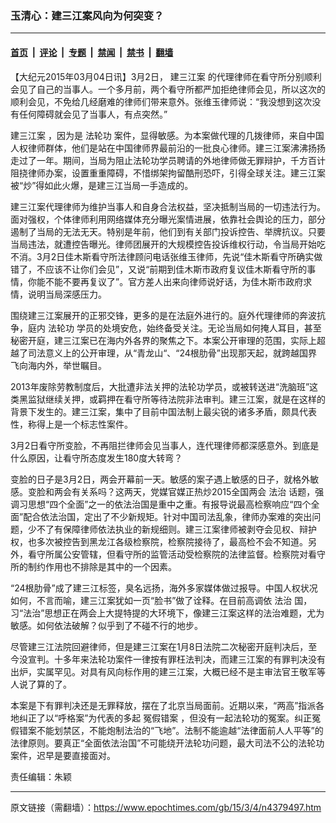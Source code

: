 ### 玉清心：建三江案风向为何突变？

---

#### [首页](../../../..?n4379497) &nbsp;|&nbsp; [评论](../../../../../epoch-comment?n4379497) &nbsp;|&nbsp; [专题](../../../../../epoch-special?n4379497) &nbsp;|&nbsp; [禁闻](../../../../../epoch-news?n4379497) &nbsp;|&nbsp; [禁书](../../../../../books?n4379497) &nbsp;|&nbsp; [翻墙](https://github.com/gfw-breaker/nogfw/blob/master/README.md?n4379497)


<div class="post_content" id="artbody" itemprop="articleBody">
 <!-- article content begin -->
 <p>
  【大纪元2015年03月04日讯】3月2日，
  <ok href="https://www.epochtimes.com/gb/tag/%E5%BB%BA%E4%B8%89%E6%B1%9F%E6%A1%88.html">
   建三江案
  </ok>
  的代理律师在看守所分别顺利会见了自己的当事人。一个多月前，两个看守所都严加拒绝律师会见，所以这次的顺利会见，不免给几经磨难的律师们带来意外。张维玉律师说：“我没想到这次没有任何障碍就会见了当事人，有点突然。”
 </p>
 <p>
  <ok href="https://www.epochtimes.com/gb/tag/%E5%BB%BA%E4%B8%89%E6%B1%9F%E6%A1%88.html">
   建三江案
  </ok>
  ，因为是
  <ok href="https://www.epochtimes.com/gb/tag/%E6%B3%95%E8%BD%AE%E5%8A%9F.html">
   法轮功
  </ok>
  案件，显得敏感。为本案做代理的几拨律师，来自中国人权律师群体，他们是站在中国律师界最前沿的一批良心律师。建三江案沸沸扬扬走过了一年。期间，当局为阻止法轮功学员聘请的外地律师做无罪辩护，千方百计阻挠律师办案，设置重重障碍，不惜绑架拘留酷刑恐吓，引得全球关注。建三江案被“炒”得如此火爆，是建三江当局一手造成的。
 </p>
 <p>
  建三江案代理律师为维护当事人和自身合法权益，坚决抵制当局的一切违法行为。面对强权，个体律师利用网络媒体充分曝光案情进展，依靠社会舆论的压力，部分遏制了当局的无法无天。特别是年前，他们到有关部门投诉控告、举牌抗议。只要当局违法，就遭控告曝光。律师团展开的大规模控告投诉维权行动，令当局开始吃不消。3月2日佳木斯看守所法律顾问电话张维玉律师，先说“佳木斯看守所确实做错了，不应该不让你们会见”，又说“前期到佳木斯市政府复议佳木斯看守所的事情，你能不能不要再复议了”。官方差人出来向律师说好话，为佳木斯市政府求情，说明当局深感压力。
 </p>
 <p>
  围绕建三江案展开的正邪交锋，更多的是在法庭外进行的。庭外代理律师的奔波抗争，庭内
  <ok href="https://www.epochtimes.com/gb/tag/%E6%B3%95%E8%BD%AE%E5%8A%9F.html">
   法轮功
  </ok>
  学员的处境安危，始终备受关注。无论当局如何掩人耳目，甚至秘密开庭，建三江案已在海内外各界的聚焦之下。本案公开审理的范围，实际上超越了司法意义上的公开审理，从“青龙山“、“24根肋骨”出现那天起，就跨越国界飞向海内外，举世瞩目。
 </p>
 <p>
  2013年废除劳教制度后，大批遭非法关押的法轮功学员，或被转送进“洗脑班”这类黑监狱继续关押，或羁押在看守所等待法院非法审判。建三江案，就是在这样的背景下发生的。建三江案，集中了目前中国法制上最尖锐的诸多矛盾，颇具代表性，称得上是一个标志性案件。
 </p>
 <p>
  3月2日看守所变脸，不再阻拦律师会见当事人，连代理律师都深感意外。到底是什么原因，让看守所态度发生180度大转弯？
 </p>
 <p>
  变脸的日子是3月2日，两会开幕前一天。敏感的案子遇上敏感的日子，就格外敏感。变脸和两会有关系吗？这两天，党媒官媒正热炒2015全国两会
  <ok href="https://www.epochtimes.com/gb/tag/%E6%B3%95%E6%B2%BB.html">
   法治
  </ok>
  话题，强调习思想“四个全面”之一的依法治国是重中之重。有报导说最高检察响应“四个全面”配合依法治国，定出了不少新规矩。针对中国司法乱象，律师办案难的突出问题，少不了有保障律师依法执业的新规细则。建三江案律师被剥夺会见权、辩护权，也多次被控告到黑龙江各级检察院，检察院接待了，最高检不会不知道。另外，看守所属公安管辖，但看守所的监管活动受检察院的法律监督。检察院对看守所的制约作用也不排除是其中的一个因素。
 </p>
 <p>
  “24根肋骨”成了建三江标签，臭名远扬，海外多家媒体做过报导。中国人权状况如何，不言而喻，建三江案犹如一页“脸书”做了诠释。在目前高调依
  <ok href="https://www.epochtimes.com/gb/tag/%E6%B3%95%E6%B2%BB.html">
   法治
  </ok>
  国，习“法治”思想正在两会上大提特提的大环境下，像建三江案这样的法治难题，尤为敏感。如何依法破解？似乎到了不碰不行的地步。
 </p>
 <p>
  尽管建三江法院回避律师，但是建三江案在1月8日法院二次秘密开庭判决后，至今没宣判。十多年来法轮功案件一律按有罪枉法判决，而建三江案的有罪判决没有出炉，实属罕见。对具有风向标作用的建三江案，大概已经不是主审法官王敬军等人说了算的了。
 </p>
 <p>
  本案是下有罪判决还是无罪释放，摆在了北京当局面前。近期以来，“两高”指派各地纠正了以“呼格案”为代表的多起
  <ok href="https://www.epochtimes.com/gb/tag/%E5%86%A4%E5%81%87%E9%94%99%E6%A1%88.html">
   冤假错案
  </ok>
  ，但没有一起法轮功的冤案。纠正冤假错案不能划禁区，不能炮制法治的“飞地”。法制不能逾越“法律面前人人平等”的法律原则。要真正“全面依法治国”不可能绕开法轮功问题，最大司法不公的法轮功案件，迟早是要直接面对。
 </p>
 <p>
  责任编辑：朱颖
 </p>
 <p>
 </p>
 <!-- article content end -->
 <div id="below_article_ad">
 </div>
</div>


---

原文链接（需翻墙）：https://www.epochtimes.com/gb/15/3/4/n4379497.htm
